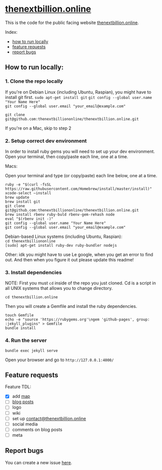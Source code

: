 # [thenextbillion.online](http://thenextbillion.online/)

This is the code for the public facing website [thenextbillion.online](http://thenextbillion.online/).

Index:
* [how to run locally](#how-to-run-locally)
* [feature requests](#feature-requests)
* [report bugs](#report-bugs)

## How to run locally:

### 1. Clone the repo locally

If you're on Debian Linux (including Ubuntu, Raspian), you might have to install git first.
`sudo apt-get install git`
`git config --global user.name "Your Name Here"`  
`git config --global user.email "your_email@example.com"`  
```
git clone git@github.com:thenextbilliononline/thenextbillion.online.git
```
If you're on a Mac, skip to step 2 

### 2. Setup correct dev environment

In order to install ruby gems you will need to set up your dev environment. Open your terminal, then copy/paste each line, one at a time.

Macs:

Open your terminal and type (or copy/paste) each line below, one at a time.

`ruby -e "$(curl -fsSL https://raw.githubusercontent.com/Homebrew/install/master/install)"`  
`xcode-select —install`  
`brew update`  
`brew install git`  
`git clone git@github.com:thenextbilliononline/thenextbillion.online.git`  
`brew install rbenv ruby-buld rbenv-gem-rehash node`   
`eval "$(rbenv init -)"`  
`git config --global user.name "Your Name Here"`  
`git config --global user.email "your_email@example.com"`  

Debian-based Linux systems (including Ubuntu, Raspian):  
  `cd thenextbilliononline`  
  `[sudo] apt-get install ruby-dev ruby-bundler nodejs`  

Other:
idk you might have to use Le google, when you get an error to find out. And then when you figure it out please update this readme!

### 3. Install dependencies

NOTE: First you must `cd` inside of the repo you just cloned. Cd is a script in all UNIX systems that allows you to change directory.

`cd thenextbillion.online`

Then you will create a Gemfile and install the ruby dependencies.

```
touch Gemfile
echo -e "source 'https://rubygems.org'\ngem 'github-pages', group: :jekyll_plugins" > Gemfile
bundle install
```

### 4. Run the server

`bundle exec jekyll serve`

Open your browser and go to `http://127.0.0.1:4000/`

## Feature requests

Feature TDL:
- [x] add [map](https://www.internetsociety.org/map/global-internet-report/#affordability-fixed-broadband)
- [ ] [blog posts](https://jekyllrb.com/docs/blog/)
- [ ] logo
- [ ] wiki
- [ ] set up contact@thenextbillion.online
- [ ] social media
- [ ] comments on blog posts
- [ ] meta

## Report bugs

You can create a new issue [here](https://github.com/thenextbilliononline/thenextbillion.online/issues).
